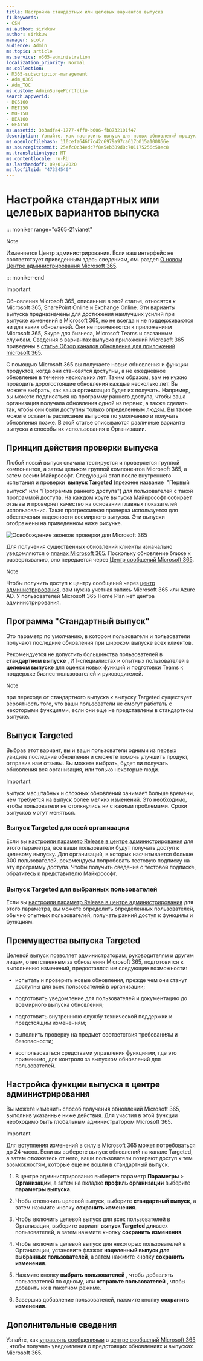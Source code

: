 ```yaml
---
title: Настройка стандартных или целевых вариантов выпуска
f1.keywords:
- CSH
ms.author: sirkkuw
author: sirkkuw
manager: scotv
audience: Admin
ms.topic: article
ms.service: o365-administration
localization_priority: Normal
ms.collection:
- M365-subscription-management
- Adm_O365
- Adm_TOC
ms.custom: AdminSurgePortfolio
search.appverid:
- BCS160
- MET150
- MOE150
- BEA160
- GEA150
ms.assetid: 3b3adfa4-1777-4ff0-b606-fb8732101f47
description: Узнайте, как настроить выпуск для новых обновлений продуктов и компонентов в центре администрирования Microsoft 365.
ms.openlocfilehash: 110cefa646f7c42c6979a97ca617b015a100866e
ms.sourcegitcommit: 25afc0c34edc7f8a5eb389d8c701175256c58ec8
ms.translationtype: MT
ms.contentlocale: ru-RU
ms.lasthandoff: 09/01/2020
ms.locfileid: "47324540"
---
```

# <a name="set-up-the-standard-or-targeted-release-options"></a>Настройка стандартных или целевых вариантов выпуска

::: moniker range="o365-21vianet"

> [!NOTE]
> Изменяется Центр администрирования. Если ваш интерфейс не соответствует приведенным здесь сведениям, см. раздел [О новом Центре администрирования Microsoft 365](https://docs.microsoft.com/microsoft-365/admin/microsoft-365-admin-center-preview?view=o365-21vianet).

::: moniker-end

> [!IMPORTANT]
> Обновления Microsoft 365, описанные в этой статье, относятся к Microsoft 365, SharePoint Online и Exchange Online. Эти варианты выпуска предназначены для достижения наилучших усилий при выпуске изменений в Microsoft 365, но не всегда и не поддерживаются ни для каких обновлений. Они не применяются к приложениям Microsoft 365, Skype для бизнеса, Microsoft Teams и связанным службам. Сведения о вариантах выпуска приложений Microsoft 365 приведены в [статье Обзор каналов обновления для приложений microsoft 365](https://docs.microsoft.com/deployoffice/overview-update-channels).

С помощью Microsoft 365 вы получаете новые обновления и функции продуктов, когда они становятся доступны, а не ежедневное обновление в течение нескольких лет. Таким образом, вам не нужно проводить дорогостоящие обновления каждые несколько лет. Вы можете выбрать, как ваша организация будет их получать. Например, вы можете подписаться на программу раннего доступа, чтобы ваша организация получала обновления одной из первых, а также сделать так, чтобы они были доступны только определенным людям. Вы также можете оставить расписание выпусков по умолчанию и получать обновления позже. В этой статье описываются различные варианты выпуска и способы их использования в Организации.

## <a name="how-it-works---release-validation"></a>Принцип действия проверки выпуска

Любой новый выпуск сначала тестируется и проверяется группой компонентов, а затем целиком группой компонентов Microsoft 365, а затем всеми Майкрософт. Следующий этап после внутреннего испытания и проверки  **выпуск Targeted** (прежнее название  "Первый выпуск" или "Программа раннего доступа") для пользователей с такой программой доступа. На каждом круге выпуска Майкрософт собирает отзывы и проверяет качество на основании главных показателей использования. Такая прогрессивная проверка используется для обеспечения надежности всемирного выпуска. Эти выпуски отображены на приведенном ниже рисунке. 
  
![Освобождение звонков проверки для Microsoft 365](../../media/73611ed3-2d8c-4e7b-8074-9f03b239f9ed.png)
  
Для получения существенных обновлений клиенты изначально уведомляются о [планах Microsoft 365](https://products.office.com/business/office-365-roadmap). Поскольку обновление ближе к развертыванию, оно передается через [Центр сообщений Microsoft 365](https://admin.microsoft.com/Adminportal/Home?source=applauncher#/MessageCenter).

> [!NOTE]
> Чтобы получить доступ к центру сообщений через [центр администрирования](https://docs.microsoft.com/office365/admin/admin-overview/about-the-admin-center), вам нужна учетная запись Microsoft 365 или Azure AD. У пользователей Microsoft 365 Home Plan нет центра администрирования.


## <a name="standard-release"></a>Программа "Стандартный выпуск"

Это параметр по умолчанию, в котором пользователи и пользователи получают последние обновления при широком выпуске всех клиентов.
  
Рекомендуется не допустить большинства пользователей в **стандартном выпуске** , ИТ-специалистах и опытных пользователей в **целевом выпуске** для оценки новых функций и подготовки Teams к поддержке бизнес-пользователей и руководителей. 
  
> [!NOTE]
> при переходе от стандартного выпуска к выпуску Targeted существует вероятность того, что ваши пользователи не смогут работать с некоторыми функциями, если они еще не представлены в стандартном выпуске. 
  
## <a name="targeted-release"></a>Выпуск Targeted

Выбрав этот вариант, вы и ваши пользователи одними из первых увидите последние обновления и сможете помочь улучшить продукт, отправив нам отзывы. Вы можете выбрать, будет ли получать обновления вся организация, или только некоторые люди.
  
> [!IMPORTANT]
> выпуск масштабных и сложных обновлений занимает больше времени, чем требуется на выпуск более мелких изменений. Это необходимо, чтобы пользователи не столкнулись ни с какими проблемами. Сроки выпусков могут меняться. 
  
### <a name="targeted-release-for-entire-organization"></a>Выпуск Targeted для всей организации

Если вы [настроили параметр Release в центре администрирования](#set-up-the-release-option-in-the-admin-center) для этого параметра, все ваши пользователи будут получать доступ к целевому выпуску. Для организаций, в которых насчитывается больше 300 пользователей, рекомендуем попробовать тестовую подписку на эту программу доступа. Чтобы получить сведения о тестовой подписке, обратитесь к представителю Майкрософт. 
  
### <a name="targeted-release-for-selected-users"></a>Выпуск Targeted для выбранных пользователей

Если вы [настроили параметр Release в центре администрирования](#set-up-the-release-option-in-the-admin-center) для этого параметра, вы можете определить определенных пользователей, обычно опытных пользователей, получать ранний доступ к функциям и функциям. 
  
## <a name="benefits-of-targeted-release"></a>Преимущества выпуска Targeted

Целевой выпуск позволяет администраторам, руководителям и другим лицам, ответственным за обновления Microsoft 365, подготовится к выполнению изменений, предоставляя им следующие возможности:
  
- испытать и проверить новые обновления, прежде чем они станут доступны для всех пользователей в организации;
    
- подготовить уведомление для пользователей и документацию до всемирного выпуска обновлений;
    
- подготовить внутреннюю службу технической поддержки к предстоящим изменениям;
    
- выполнить проверку на предмет соответствия требованиям и безопасности;
    
- воспользоваться средствами управления функциями, где это применимо, для контроля за выпуском обновлений для пользователей.
    
## <a name="set-up-the-release-option-in-the-admin-center"></a>Настройка функции выпуска в центре администрирования

Вы можете изменить способ получения обновлений Microsoft 365, выполнив указанные ниже действия. Для участия в этой функции необходимо быть глобальным администратором Microsoft 365.
  
> [!IMPORTANT]
> Для вступления изменений в силу в Microsoft 365 может потребоваться до 24 часов. Если вы выберете выпуск обновлений на канале Targeted, а затем откажетесь от него, ваши пользователи потеряют доступ к тем возможностям, которые еще не вошли в стандартный выпуск. 
  
1. В центре администрирования выберите параметр **Параметры**  >  **Организации**, а затем на вкладке **профиль организации** выберите **параметры выпуска**.

5. Чтобы отключить целевой выпуск, выберите **стандартный выпуск**, а затем нажмите кнопку **сохранить изменения**. 
    
6. Чтобы включить целевой выпуск для всех пользователей в Организации, выберите вариант **выпуск Targeted для**всех пользователей, а затем нажмите кнопку **сохранить изменения**. 
    
7. Чтобы включить целевой выпуск для некоторых пользователей в Организации, установите флажок **нацеленный выпуск для выбранных пользователей**, а затем нажмите кнопку **сохранить изменения**. 
    
8. Нажмите кнопку **выбрать пользователей** , чтобы добавлять пользователей по одному, или **отправьте пользователей** , чтобы добавить их в пакетном режиме.
    
9. Завершив добавление пользователей, нажмите кнопку **сохранить изменения**.


  
## <a name="learn-more"></a>Дополнительные сведения

Узнайте, как [управлять сообщениями](https://docs.microsoft.com/office365/admin/manage/message-center) в [центре сообщений Microsoft 365](https://admin.microsoft.com/Adminportal/Home?source=applauncher#/MessageCenter) , чтобы получать уведомления о предстоящих обновлениях и выпусках Microsoft 365.
